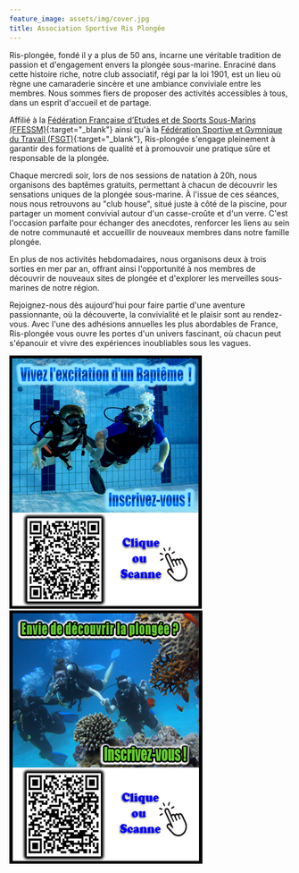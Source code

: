 ```yaml
---
feature_image: assets/img/cover.jpg
title: Association Sportive Ris Plongée
---
```


Ris-plongée, fondé il y a plus de 50 ans, incarne une véritable tradition de passion et d'engagement envers la plongée sous-marine. Enraciné dans cette histoire riche, notre club associatif, régi par la loi 1901, est un lieu où règne une camaraderie sincère et une ambiance conviviale entre les membres. Nous sommes fiers de proposer des activités accessibles à tous, dans un esprit d'accueil et de partage.

Affilié à la [Fédération Française d’Etudes et de Sports Sous-Marins (FFESSM)](https://ffessm.fr/){:target="_blank"} ainsi qu'à la [Fédération Sportive et Gymnique du Travail (FSGT)](https://plongee-fsgt.org/){:target="_blank"}, Ris-plongée s'engage pleinement à garantir des formations de qualité et à promouvoir une pratique sûre et responsable de la plongée.

Chaque mercredi soir, lors de nos sessions de natation à 20h, nous organisons des baptêmes gratuits, permettant à chacun de découvrir les sensations uniques de la plongée sous-marine. À l'issue de ces séances, nous nous retrouvons au "club house", situé juste à côté de la piscine, pour partager un moment convivial autour d'un casse-croûte et d'un verre. C'est l'occasion parfaite pour échanger des anecdotes, renforcer les liens au sein de notre communauté et accueillir de nouveaux membres dans notre famille plongée.

En plus de nos activités hebdomadaires, nous organisons deux à trois sorties en mer par an, offrant ainsi l'opportunité à nos membres de découvrir de nouveaux sites de plongée et d'explorer les merveilles sous-marines de notre région.

Rejoignez-nous dès aujourd'hui pour faire partie d'une aventure passionnante, où la découverte, la convivialité et le plaisir sont au rendez-vous. Avec l'une des adhésions annuelles les plus abordables de France, Ris-plongée vous ouvre les portes d'un univers fascinant, où chacun peut s'épanouir et vivre des expériences inoubliables sous les vagues.

<div>
    <a href='https://www.helloasso.com/associations/asrp-ris-plongee/evenements/bapteme-de-plongee-2024-2025'>
        <img src='assets/img/baptism.png' alt ='bapteme de plongee' />
    </a>
    <a href='https://www.helloasso.com/associations/asrp-ris-plongee/adhesions/adhesion-2024-2025'>
        <img src='assets/img/subscribe.png' alt='inscription à Ris Plongée' />
    </a>
</div>
